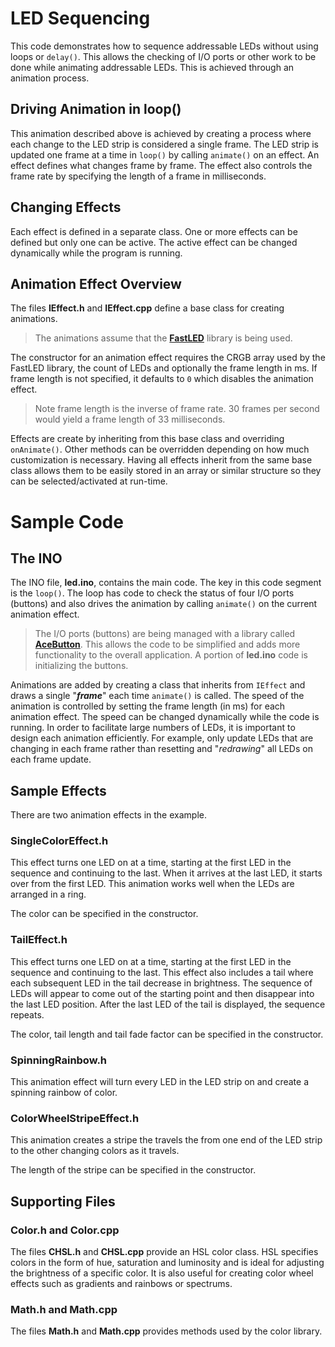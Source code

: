 # LED Sequencing
This code demonstrates how to sequence addressable LEDs without using loops or `delay()`. This allows the checking of I/O ports or other work to be done while animating addressable LEDs. This is achieved through an animation process.

## Driving Animation in loop()
This animation described above is achieved by creating a process where each change to the LED strip is considered a single frame. The LED strip is updated one frame at a time in `loop()` by calling `animate()` on an effect. An effect defines what changes frame by frame. The effect also controls the frame rate by specifying the length of a frame in milliseconds.

## Changing Effects
Each effect is defined in a separate class. One or more effects can be defined but only one can be active. The active effect can be changed dynamically while the program is running.

## Animation Effect Overview
The files **IEffect.h** and **IEffect.cpp** define a base class for creating animations.

> The animations assume that the **[FastLED](https://fastled.io/)** library is being used.

The constructor for an animation effect requires the CRGB array used by the FastLED library, the count of LEDs and optionally the frame length in ms. If frame length is not specified, it defaults to `0` which disables the animation effect.

> Note frame length is the inverse of frame rate. 30 frames per second would yield a frame length of 33 milliseconds.

Effects are create by inheriting from this base class and overriding `onAnimate()`. Other methods can be overridden depending on how much customization is necessary. Having all effects inherit from the same base class allows them to be easily stored in an array or similar structure so they can be selected/activated at run-time.

# Sample Code
## The INO
The INO file, **led.ino**, contains the main code. The key in this code segment is the `loop()`. The loop has code to check the status of four I/O ports (buttons) and also drives the animation by calling `animate()` on the current animation effect.

> The I/O ports (buttons) are being managed with a library called **[AceButton](https://github.com/bxparks/AceButton)**. This allows the code to be simplified and adds more functionality to the overall application. A portion of **led.ino** code is initializing the buttons.

Animations are added by creating a class that inherits from `IEffect` and draws a single "***frame***" each time `animate()` is called. The speed of the animation is controlled by setting the frame length (in ms) for each animation effect. The speed can be changed dynamically while the code is running. In order to facilitate large numbers of LEDs, it is important to design each animation efficiently. For example, only update LEDs that are changing in each frame rather than resetting and "*redrawing*" all LEDs on each frame update.

## Sample Effects
There are two animation effects in the example. 

### SingleColorEffect.h
This effect turns one LED on at a time, starting at the first LED in the sequence and continuing to the last. When it arrives at the last LED, it starts over from the first LED. This animation works well when the LEDs are arranged in a ring.

The color can be specified in the constructor.

### TailEffect.h
This effect turns one LED on at a time, starting at the first LED in the sequence and continuing to the last. This effect also includes a tail where each subsequent LED in the tail decrease in brightness. The sequence of LEDs will appear to come out of the starting point and then disappear into the last LED position. After the last LED of the tail is displayed, the sequence repeats.

The color, tail length and tail fade factor can be specified in the constructor.

### SpinningRainbow.h
This animation effect will turn every LED in the LED strip on and create a spinning rainbow of color.

### ColorWheelStripeEffect.h
This animation creates a stripe the travels the from one end of the LED strip to the other changing colors as it travels.

The length of the stripe can be specified in the constructor.

## Supporting Files

### Color.h and Color.cpp
The files **CHSL.h** and **CHSL.cpp** provide an HSL color class. HSL specifies colors in the form of hue, saturation and luminosity and is ideal for adjusting the brightness of a specific color. It is also useful for creating color wheel effects such as gradients and rainbows or spectrums.

### Math.h and Math.cpp
The files **Math.h** and **Math.cpp** provides methods used by the color library.